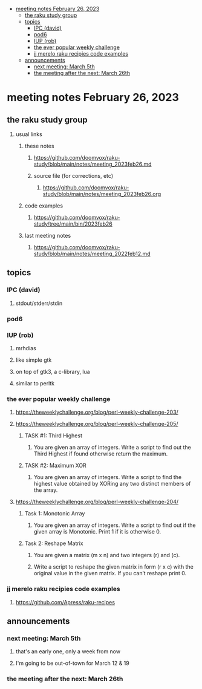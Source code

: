 - [meeting notes February 26, 2023](#orge80da43)
  - [the raku study group](#orgc2b7c35)
  - [topics](#orgc83da00)
    - [IPC (david)](#org8bea3e8)
    - [pod6](#org4aaf7f2)
    - [IUP (rob)](#org863cda4)
    - [the ever popular weekly challenge](#orgfba242a)
    - [jj merelo raku recipies code examples](#orgb39277f)
  - [announcements](#org037966d)
    - [next meeting: March 5th](#org6a59344)
    - [the meeting after the next: March 26th](#org39da12a)


<a id="orge80da43"></a>

# meeting notes February 26, 2023


<a id="orgc2b7c35"></a>

## the raku study group

1.  usual links

    1.  these notes
    
        1.  <https://github.com/doomvox/raku-study/blob/main/notes/meeting_2023feb26.md>
        
        2.  source file (for corrections, etc)
        
            1.  <https://github.com/doomvox/raku-study/blob/main/notes/meeting_2023feb26.org>
    
    2.  code examples
    
        1.  <https://github.com/doomvox/raku-study/tree/main/bin/2023feb26>
    
    3.  last meeting notes
    
        1.  <https://github.com/doomvox/raku-study/blob/main/notes/meeting_2022feb12.md>


<a id="orgc83da00"></a>

## topics


<a id="org8bea3e8"></a>

### IPC (david)

1.  stdout/stderr/stdin


<a id="org4aaf7f2"></a>

### pod6


<a id="org863cda4"></a>

### IUP (rob)

1.  mrhdias

2.  like simple gtk

3.  on top of gtk3, a c-library, lua

4.  similar to perltk


<a id="orgfba242a"></a>

### the ever popular weekly challenge

1.  <https://theweeklychallenge.org/blog/perl-weekly-challenge-203/>

2.  <https://theweeklychallenge.org/blog/perl-weekly-challenge-205/>

    1.  TASK #1: Third Highest
    
        1.  You are given an array of integers. Write a script to find out the Third Highest if found otherwise return the maximum.
    
    2.  TASK #2: Maximum XOR
    
        1.  You are given an array of integers. Write a script to find the highest value obtained by XORing any two distinct members of the array.

3.  <https://theweeklychallenge.org/blog/perl-weekly-challenge-204/>

    1.  Task 1: Monotonic Array
    
        1.  You are given an array of integers. Write a script to find out if the given array is Monotonic. Print 1 if it is otherwise 0.
    
    2.  Task 2: Reshape Matrix
    
        1.  You are given a matrix (m x n) and two integers (r) and (c).
        
        2.  Write a script to reshape the given matrix in form (r x c) with the original value in the given matrix. If you can’t reshape print 0.


<a id="orgb39277f"></a>

### jj merelo raku recipies code examples

1.  <https://github.com/Apress/raku-recipes>


<a id="org037966d"></a>

## announcements


<a id="org6a59344"></a>

### next meeting: March 5th

1.  that's an early one, only a week from now

2.  I'm going to be out-of-town for March 12 & 19


<a id="org39da12a"></a>

### the meeting after the next: March 26th
